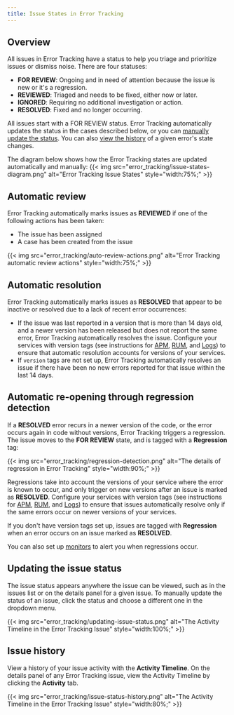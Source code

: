 ```yaml
---
title: Issue States in Error Tracking
---
```


## Overview

All issues in Error Tracking have a status to help you triage and prioritize issues or dismiss noise. There are four statuses:

- **FOR REVIEW**: Ongoing and in need of attention because the issue is new or it's a regression.
- **REVIEWED**: Triaged and needs to be fixed, either now or later. 
- **IGNORED**: Requiring no additional investigation or action.
- **RESOLVED**: Fixed and no longer occurring.

All issues start with a FOR REVIEW status. Error Tracking automatically updates the status in the cases described below, or you can [manually update the status](#updating-an-error-status). You can also [view the history](#issue-history) of a given error's state changes.

The diagram below shows how the Error Tracking states are updated automatically and manually:
{{< img src="error_tracking/issue-states-diagram.png" alt="Error Tracking Issue States" style="width:75%;" >}}

## Automatic review

Error Tracking automatically marks issues as **REVIEWED** if one of the following actions has been taken:

- The issue has been assigned
- A case has been created from the issue

{{< img src="error_tracking/auto-review-actions.png" alt="Error Tracking automatic review actions" style="width:75%;" >}}

## Automatic resolution

Error Tracking automatically marks issues as **RESOLVED** that appear to be inactive or resolved due to a lack of recent error occurrences:

- If the issue was last reported in a version that is more than 14 days old, and a newer version has been released but does not report the same error, Error Tracking automatically resolves the issue. Configure your services with version tags (see instructions for [APM][1], [RUM][2], and [Logs][3]) to ensure that automatic resolution accounts for versions of your services. 
- If `version` tags are not set up, Error Tracking automatically resolves an issue if there have been no new errors reported for that issue within the last 14 days.

## Automatic re-opening through regression detection

If a **RESOLVED** error recurs in a newer version of the code, or the error occurs again in code without versions, Error Tracking triggers a regression. The issue moves to the **FOR REVIEW** state, and is tagged with a **Regression** tag:

{{< img src="error_tracking/regression-detection.png" alt="The details of regression in Error Tracking" style="width:90%;" >}}

Regressions take into account the versions of your service where the error is known to occur, and only trigger on new versions after an issue is marked as **RESOLVED**. Configure your services with version tags (see instructions for [APM][1], [RUM][2], and [Logs][3]) to ensure that issues automatically resolve only if the same errors occur on newer versions of your services.

If you don't have version tags set up, issues are tagged with **Regression** when an error occurs on an issue marked as **RESOLVED**.

You can also set up [monitors][4] to alert you when regressions occur.

## Updating the issue status

The issue status appears anywhere the issue can be viewed, such as in the issues list or on the details panel for a given issue. To manually update the status of an issue, click the status and choose a different one in the dropdown menu.

{{< img src="error_tracking/updating-issue-status.png" alt="The Activity Timeline in the Error Tracking Issue" style="width:100%;" >}}

## Issue history
View a history of your issue activity with the **Activity Timeline**. On the details panel of any Error Tracking issue, view the Activity Timeline by clicking the **Activity** tab. 

{{< img src="error_tracking/issue-status-history.png" alt="The Activity Timeline in the Error Tracking Issue" style="width:80%;" >}}

[1]: /tracing/services/deployment_tracking
[2]: /real_user_monitoring/guide/setup-rum-deployment-tracking/?tab=npm
[3]: /getting_started/tagging/unified_service_tagging/
[4]: /monitors/types/error_tracking/
